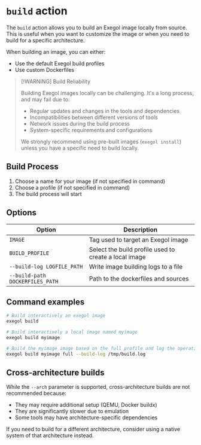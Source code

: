 # `build` action <Badge type="new"/>

The `build` action allows you to build an Exegol image locally from source. This is useful when you want to customize the image or when you need to build for a specific architecture.

When building an image, you can either:
- Use the default Exegol build profiles
- Use custom Dockerfiles

> [!WARNING] Build Reliability
>
> Building Exegol images locally can be challenging. It's a long process, and may fail due to:
> - Regular updates and changes in the tools and dependencies
> - Incompatibilities between different versions of tools
> - Network issues during the build process
> - System-specific requirements and configurations
>
> We strongly recommend using pre-built images (`exegol install`) unless you have a specific need to build locally.

## Build Process

1. Choose a name for your image (if not specified in command)
2. Choose a profile (if not specified in command)
3. The build process will start

## Options

| Option | Description |
|--------|-------------|
| `IMAGE` | Tag used to target an Exegol image |
| `BUILD_PROFILE` | Select the build profile used to create a local image |
| `--build-log LOGFILE_PATH` | Write image building logs to a file |
| `--build-path DOCKERFILES_PATH` | Path to the dockerfiles and sources |

## Command examples

```bash
# Build interactively an exegol image
exegol build

# Build interactively a local image named myimage
exegol build myimage

# Build the myimage image based on the full profile and log the operation
exegol build myimage full --build-log /tmp/build.log
```

## Cross-architecture builds

While the `--arch` parameter is supported, cross-architecture builds are not recommended because:
- They may require additional setup (QEMU, Docker buildx)
- They are significantly slower due to emulation
- Some tools may have architecture-specific dependencies

If you need to build for a different architecture, consider using a native system of that architecture instead.